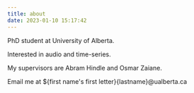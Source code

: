 ```yaml
---
title: about
date: 2023-01-10 15:17:42
---
```

PhD student at University of Alberta. 

Interested in audio and time-series. 

My supervisors are Abram Hindle and Osmar Zaiane. 

Email me at ${first name's first letter}{lastname}@ualberta.ca
